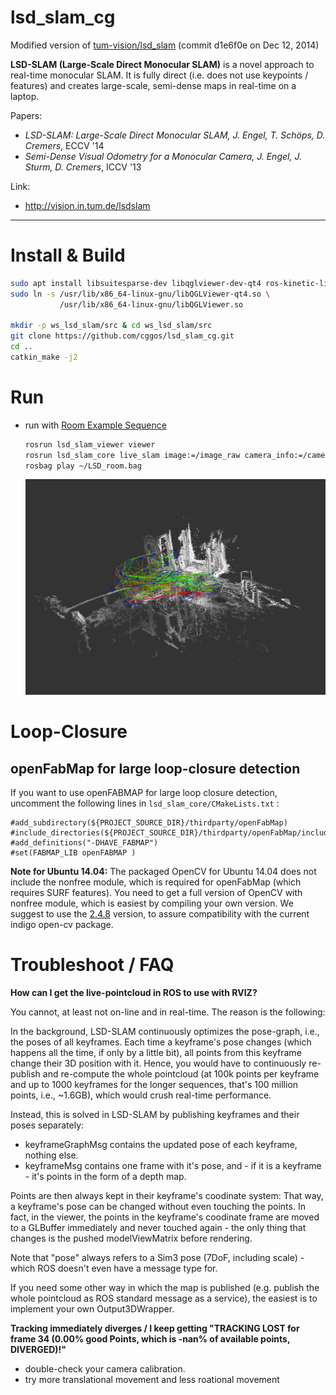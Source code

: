 # lsd_slam_cg

Modified version of [tum-vision/lsd_slam](https://github.com/tum-vision/lsd_slam) (commit d1e6f0e on Dec 12, 2014)

**LSD-SLAM (Large-Scale Direct Monocular SLAM)** is a novel approach to real-time monocular SLAM. It is fully direct (i.e. does not use keypoints / features) and creates large-scale, semi-dense maps in real-time on a laptop.

Papers:
  - *LSD-SLAM: Large-Scale Direct Monocular SLAM, J. Engel, T. Schöps, D. Cremers*, ECCV '14
  - *Semi-Dense Visual Odometry for a Monocular Camera, J. Engel, J. Sturm, D. Cremers*, ICCV '13

Link:
  - http://vision.in.tum.de/lsdslam

-----

# Install & Build

```sh
sudo apt install libsuitesparse-dev libqglviewer-dev-qt4 ros-kinetic-libg2o
sudo ln -s /usr/lib/x86_64-linux-gnu/libQGLViewer-qt4.so \
           /usr/lib/x86_64-linux-gnu/libQGLViewer.so  

mkdir -p ws_lsd_slam/src & cd ws_lsd_slam/src
git clone https://github.com/cggos/lsd_slam_cg.git
cd ..
catkin_make -j2
```

# Run

* run with  [Room Example Sequence](http://vmcremers8.informatik.tu-muenchen.de/lsd/LSD_room.bag.zip)

	```sh
	rosrun lsd_slam_viewer viewer
	rosrun lsd_slam_core live_slam image:=/image_raw camera_info:=/camera_info
	rosbag play ~/LSD_room.bag
	```

  <div align=center>
    <img src="lsd_slam_viewer.jpg">
  </div>

# Loop-Closure

## openFabMap for large loop-closure detection

If you want to use openFABMAP for large loop closure detection, uncomment the following lines in `lsd_slam_core/CMakeLists.txt` :

    #add_subdirectory(${PROJECT_SOURCE_DIR}/thirdparty/openFabMap)
    #include_directories(${PROJECT_SOURCE_DIR}/thirdparty/openFabMap/include)
    #add_definitions("-DHAVE_FABMAP")
    #set(FABMAP_LIB openFABMAP )

**Note for Ubuntu 14.04:** The packaged OpenCV for Ubuntu 14.04 does not include the nonfree module, which is required for openFabMap (which requires SURF features).
You need to get a full version of OpenCV with nonfree module, which is easiest by compiling your own version.
We suggest to use the [2.4.8](https://github.com/Itseez/opencv/releases/tag/2.4.8) version, to assure compatibility with the current indigo open-cv package.


# Troubleshoot / FAQ

**How can I get the live-pointcloud in ROS to use with RVIZ?**

You cannot, at least not on-line and in real-time. The reason is the following:

In the background, LSD-SLAM continuously optimizes the pose-graph, i.e., the poses of all keyframes. Each time a keyframe's pose changes (which happens all the time, if only by a little bit), all points from this keyframe change their 3D position with it. Hence, you would have to continuously re-publish and re-compute the whole pointcloud (at 100k points per keyframe and up to 1000 keyframes for the longer sequences, that's 100 million points, i.e., ~1.6GB), which would crush real-time performance.

Instead, this is solved in LSD-SLAM by publishing keyframes and their poses separately:
- keyframeGraphMsg contains the updated pose of each keyframe, nothing else.
- keyframeMsg contains one frame with it's pose, and - if it is a keyframe - it's points in the form of a depth map.

Points are then always kept in their keyframe's coodinate system: That way, a keyframe's pose can be changed without even touching the points. In fact, in the viewer, the points in the keyframe's coodinate frame are moved to a GLBuffer immediately and never touched again - the only thing that changes is the pushed modelViewMatrix before rendering.

Note that "pose" always refers to a Sim3 pose (7DoF, including scale) - which ROS doesn't even have a message type for.

If you need some other way in which the map is published (e.g. publish the whole pointcloud as ROS standard message as a service), the easiest is to implement your own Output3DWrapper.


**Tracking immediately diverges / I keep getting "TRACKING LOST for frame 34 (0.00% good Points, which is -nan% of available points, DIVERGED)!"**
- double-check your camera calibration.
- try more translational movement and less roational movement
